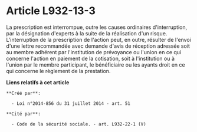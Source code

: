 # Article L932-13-3

La prescription est interrompue, outre les causes ordinaires d'interruption, par la désignation d'experts à la suite de la
réalisation d'un risque. L'interruption de la prescription de l'action peut, en outre, résulter de l'envoi d'une lettre
recommandée avec demande d'avis de réception adressée soit au membre adhérent par l'institution de prévoyance ou l'union en
ce qui concerne l'action en paiement de la cotisation, soit à l'institution ou à l'union par le membre participant, le
bénéficiaire ou les ayants droit en ce qui concerne le règlement de la prestation.

**Liens relatifs à cet article**

	**Créé par**:

	  - Loi n°2014-856 du 31 juillet 2014 - art. 51

	**Cité par**:

	  - Code de la sécurité sociale. - art. L932-22-1 (V)
